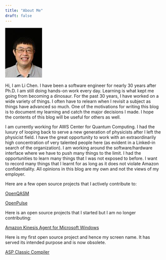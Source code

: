 ```yaml
---
title: "About Me"
draft: false
---
```


![](amazonli.jpeg)

Hi, I am Li Chen. I have been a software engineer for nearly 30 years after Ph.D. I am still doing hands-on work every day. Learning is what kept me going from becoming a dinosaur. For the past 30 years, I have worked on a wide variety of things. I often have to relearn when I revisit a subject as things have advanced so much. One of the motivations for writing this blog is to document my learning and catch the major decisions I made. I hope the contents of this blog will be useful for others as well.

I am currently working for AWS Center for Quantum Computing. I had the luxury of looping back to serve a new generation of physicists after I left the physicist field. I have the great opportunity to work with an extraordinarily high concentration of very talented people here (as evident in a Linked-in search of the organization). I am working around the software/hardware interface where we have to push many things to the limit. I had the opportunities to learn many things that I was not exposed to before. I want to record many things that I learnt for as long as it does not violate Amazon confidentiality. All opinions in this blog are my own and not the views of my employer.

Here are a few open source projects that I actively contribute to:

[OpenQASM](https://github.com/openqasm/openqasm)

[OpenPulse](https://github.com/openqasm/openpulse-python)

Here is an open source projects that I started but I am no longer contributing:

[Amazon Kinesis Agent for Microsoft Windows](https://github.com/awslabs/kinesis-agent-windows)

Here is my first open source project and hence my screen name. It has served its intended purpose and is now obsolete.

[ASP Classic Compiler](https://github.com/aspcompiler/aspclassiccompiler)
